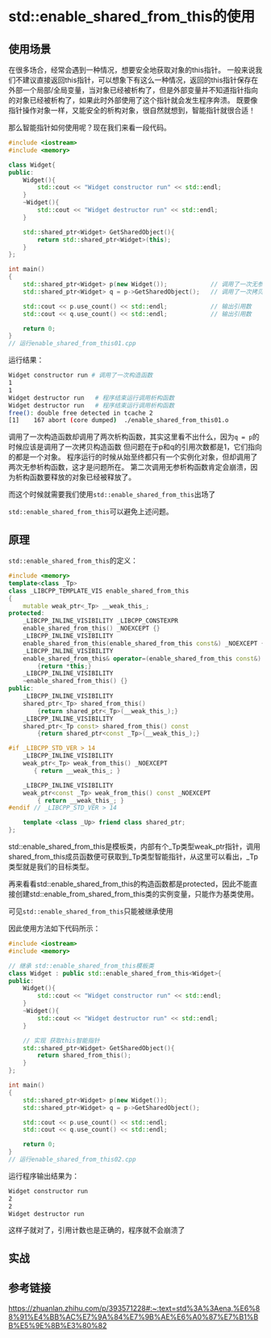 # std::enable_shared_from_this的使用

## 使用场景

在很多场合，经常会遇到一种情况，想要安全地获取对象的this指针。
一般来说我们不建议直接返回this指针，可以想象下有这么一种情况，返回的this指针保存在外部一个局部/全局变量，当对象已经被析构了，但是外部变量并不知道指针指向的对象已经被析构了，如果此时外部使用了这个指针就会发生程序奔溃。
既要像指针操作对象一样，又能安全的析构对象，很自然就想到，智能指针就很合适！

那么智能指针如何使用呢？现在我们来看一段代码。

```cpp
#include <iostream>
#include <memory>

class Widget{
public:
    Widget(){
        std::cout << "Widget constructor run" << std::endl;
    }
    ~Widget(){
        std::cout << "Widget destructor run" << std::endl;
    }

    std::shared_ptr<Widget> GetSharedObject(){
        return std::shared_ptr<Widget>(this);
    }
};

int main()
{
    std::shared_ptr<Widget> p(new Widget());            // 调用了一次无参构造函数
    std::shared_ptr<Widget> q = p->GetSharedObject();   // 调用了一次拷贝构造函数

    std::cout << p.use_count() << std::endl;            // 输出引用数
    std::cout << q.use_count() << std::endl;            // 输出引用数

    return 0;
}
// 运行enable_shared_from_this01.cpp
```

运行结果：

```bash
Widget constructor run # 调用了一次构造函数
1
1
Widget destructor run   # 程序结束运行调用析构函数
Widget destructor run   # 程序结束运行调用析构函数
free(): double free detected in tcache 2
[1]    167 abort (core dumped)  ./enable_shared_from_this01.o
```

调用了一次构造函数却调用了两次析构函数，其实这里看不出什么，因为`q = p`的时候应该是调用了一次拷贝构造函数
但问题在于p和q的引用次数都是1，它们指向的都是一个对象。
程序运行的时候从始至终都只有一个实例化对象，但却调用了两次无参析构函数，这才是问题所在。
第二次调用无参析构函数肯定会崩溃，因为析构函数要释放的对象已经被释放了。

而这个时候就需要我们使用`std::enable_shared_from_this`出场了

`std::enable_shared_from_this`可以避免上述问题。

## 原理

`std::enable_shared_from_this`的定义：

```cpp
#include <memory>
template<class _Tp>
class _LIBCPP_TEMPLATE_VIS enable_shared_from_this
{
    mutable weak_ptr<_Tp> __weak_this_;
protected:
    _LIBCPP_INLINE_VISIBILITY _LIBCPP_CONSTEXPR
    enable_shared_from_this() _NOEXCEPT {}
    _LIBCPP_INLINE_VISIBILITY
    enable_shared_from_this(enable_shared_from_this const&) _NOEXCEPT {}
    _LIBCPP_INLINE_VISIBILITY
    enable_shared_from_this& operator=(enable_shared_from_this const&) _NOEXCEPT
        {return *this;}
    _LIBCPP_INLINE_VISIBILITY
    ~enable_shared_from_this() {}
public:
    _LIBCPP_INLINE_VISIBILITY
    shared_ptr<_Tp> shared_from_this()
        {return shared_ptr<_Tp>(__weak_this_);}
    _LIBCPP_INLINE_VISIBILITY
    shared_ptr<_Tp const> shared_from_this() const
        {return shared_ptr<const _Tp>(__weak_this_);}

#if _LIBCPP_STD_VER > 14
    _LIBCPP_INLINE_VISIBILITY
    weak_ptr<_Tp> weak_from_this() _NOEXCEPT
       { return __weak_this_; }

    _LIBCPP_INLINE_VISIBILITY
    weak_ptr<const _Tp> weak_from_this() const _NOEXCEPT
        { return __weak_this_; }
#endif // _LIBCPP_STD_VER > 14

    template <class _Up> friend class shared_ptr;
};
```

std::enable_shared_from_this是模板类，内部有个_Tp类型weak_ptr指针，调用shared_from_this成员函数便可获取到_Tp类型智能指针，从这里可以看出，_Tp类型就是我们的目标类型。

再来看看std::enable_shared_from_this的构造函数都是protected，因此不能直接创建std::enable_from_shared_from_this类的实例变量，只能作为基类使用。

可见`std::enable_shared_from_this`只能被继承使用

因此使用方法如下代码所示：

```cpp
#include <iostream>
#include <memory>

// 继承 std::enable_shared_from_this模板类
class Widget : public std::enable_shared_from_this<Widget>{
public:
    Widget(){
        std::cout << "Widget constructor run" << std::endl;
    }
    ~Widget(){
        std::cout << "Widget destructor run" << std::endl;
    }

    // 实现 获取this智能指针
    std::shared_ptr<Widget> GetSharedObject(){
        return shared_from_this();
    }
};

int main()
{
    std::shared_ptr<Widget> p(new Widget());
    std::shared_ptr<Widget> q = p->GetSharedObject();

    std::cout << p.use_count() << std::endl;
    std::cout << q.use_count() << std::endl;

    return 0;
}
// 运行enable_shared_from_this02.cpp
```

运行程序输出结果为：
```bash
Widget constructor run
2
2
Widget destructor run
```

这样子就对了，引用计数也是正确的，程序就不会崩溃了

## 实战

## 参考链接

https://zhuanlan.zhihu.com/p/393571228#:~:text=std%3A%3Aena,%E6%88%91%E4%BB%AC%E7%9A%84%E7%9B%AE%E6%A0%87%E7%B1%BB%E5%9E%8B%E3%80%82
